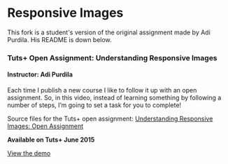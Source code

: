 # Responsive Images

This fork is a student's version of the original assignment made by Adi Purdila. His README is down below.

### Tuts+ Open Assignment: Understanding Responsive Images
#### Instructor: Adi Purdila

Each time I publish a new course I like to follow it up with an open assignment. So, in this video, instead of learning something by following a number of steps, I’m going to set a task for you to complete!

Source files for the Tuts+ open assignment: [Understanding Responsive Images: Open Assignment](http://webdesign.tutsplus.com/tutorials/understanding-responsive-images-open-assignment--cms-24113)

**Available on Tuts+ June 2015**

[View the demo](http://tutsplus.github.io/understanding-responsive-images-open-assignment)
